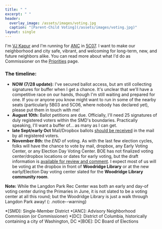 ```yaml
---
title: " "
excerpt: " "
header:
  overlay_image: /assets/images/voting.jpg
  caption: "[Parent-Child Voting](/assets/images/voting.jpg)"
layout: single
---
```

I'm [VJ Kapur](/vj/) and I'm running for [ANC](/ancs/) in [5C07](/5c07/). I want to make our neighborhood and city safe, vibrant, and welcoming for long-term, new, and future neighbors alike. You can read more about what I'd do as Commissioner on the [Priorities](/priorities/) page.

### The timeline:
- **NOW (7/28 update):** I've secured ballot access, but am still collecting signatures for buffer when I get a chance. It's unclear that we'll have a competitive race on our hands, though I'm still waiting and prepared for one. If you or anyone you know might want to run in some of the nearby seats (particularly 5B03 and 5C06, where nobody has declared yet), please put them in touch with me!
- **August 10th:** Ballot petitions are due. Officially, I'll need 25 signatures of duly registered voters within the SMD's boundaries. Practically speaking, I'll want a buffer of... as many as I can get.
- **late Sept/early Oct** Mail/Dropbox ballots [should be received](https://twitter.com/Vote4DC/status/1554102744436310017) in the mail by all registered voters.
- **November 8th:** the *END* of voting. As with the last few election cycles, folks will have the chance to vote by mail, dropbox, any Early Voting Center, or any Election Day Voting Center. BOE has not finalized voting center/dropbox locations or dates for early voting, but the draft information is [available for review and comment](https://www.dcboe.org/Elections/2022-Elections). I expect most of us will be voting at the dropbox in front of **Woodridge Library** or at the new early/Election Day voting center slated for the **Woodridge Library community room**.

**Note:** While the Langdon Park Rec Center was both an early and day-of voting center during the Primaries in June, it is not slated to be a voting center at all this round; but the Woodridge Library is just a walk through Langdon Park away!
{: .notice--warning}

*[SMD]: Single-Member District
*[ANC]: Advisory Neighborhood Commission (or Commissioner)
*[DC]: District of Columbia, historically containing a city of Washington, DC
*[BOE]: DC Board of Elections
